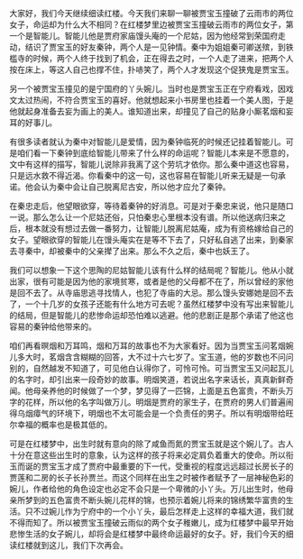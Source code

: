
大家好，我们今天继续细读红楼。今天我们来聊一聊被贾宝玉撞破了云雨市的两位女子，命运却为什么大不相同？在红楼梦里边被贾宝玉撞破云雨市的两位女子，第一个是智能儿。智能儿他是贾府家庙馒头庵的一个尼姑，因为他经常到荣国府走动，结识了贾宝玉的好友秦钟，两个人是一见钟情。秦中为姐姐秦可卿送殡，到铁槛寺的时候，两个人终于找到了机会，正在得去之时，一个人走了进来，把两个人按在床上，等这人自己也撑不住，扑哧笑了，两个人才发现这个促狭鬼是贾宝玉。

另一个被贾宝玉撞见的是宁国府的丫头婉儿。当时也是贾宝玉正在宁府看戏，因戏文太过热闹，不符合贾宝玉的喜好。他就想起来小书房里也挂着一个美人图，于是他就起身准备去妄为画上的美人。谁知道出来，却撞见了自己的贴身小厮茗烟和妄耳的好事儿。

有很多读者就认为秦中对智能儿是爱情，因为秦钟临死的时候还记挂着智能儿。可是咱们看一下秦钟到底给智能儿带来了什么样的命运呢？智能儿本来是不愿意的，文中有这样的描写，智能儿说除非我离了这个劳坑才依你。那么秦中道这也容易，只是远水救不得近渴。你看秦中的这一句，这也容易在智能儿听来无疑是一句承诺。他会认为秦中会让自己脱离尼古安，所以他才应允了秦钟。

在秦忠走后，他望眼欲穿，等待着秦钟的好消息。可是对于秦忠来说，他只是随口一说。那么怎么让一个尼姑还俗，只怕秦忠心里根本没有谱。所以他送病归来之后，根本就没有想过去做一番努力，让智能儿脱离尼姑庵，成为有资格嫁给自己的女子。望眼欲穿的智能儿在馒头庵实在是等不下去了，只好私自逃了出来，到秦家去寻秦中，却被秦中的父亲撵了出来。那么不久之后，秦中也妖王了。

我们可以想象一下这个思陶的尼姑智能儿该有什么样的结局呢？智能儿。他从小就出家，很有可能是因为他的家境贫寒，或者是他的父母都不在了，所以曾经的家他是回不去了。从寺庙思逃寻找情人，也犯了寺庙的大忌。那么馒头安娜她是回不去了，一个十几岁的女孩子还能有什么地方可去呢？虽然红楼梦中没有写出来智能儿的结局，但是智能儿的悲惨命运却恐怕难以逃避。他的悲剧正是那个承诺了他这也容易的秦钟给他带来的。

咱们再看暝烟和万耳鸣，烟和万耳的故事也不为大家看好。因为当贾宝玉问茗烟婉儿多大时，茗烟含含糊糊的回答，大不过十六七岁了。宝玉道，他的岁数也不问问别的，自然越发不知道了，可见他白认得你了，可怜可怜。可当贾宝玉又问起瓦儿的名字时，却引出来一段奇妙的故事。明烟笑道，若说出名字来话长，真真新鲜奇闻。他母亲养他的时候做了一个梦，梦见得了一匹锦，上面是五色富贵，不断头万字的花样，所以他的名字叫做万儿。明烟是贾府的家生子，在贾府的男人们普遍闹得乌烟瘴气的环境下，明烟也不太可能会是一个负责任的男子。所以有明烟带给旺尔幸福的概率也是极其低的。

可是在红楼梦中，出生时就有意向的除了咸鱼而氮的贾宝玉就是这个婉儿了。古人十分在意这些出生时的意象，认为这样的孩子将来必定肩负着重大的使命。所以衔玉而诞的贾宝玉才成了贾府中最重要的下一代，受重视的程度远远超过长房长子的贾莲和二房的长子长孙贾兰。而这个同样在出生之时被作者赋予了一层神秘色彩的婉儿，作者给他的角色设定也必定不会只是一个卑微的小丫头。万儿出生时，他母亲所梦到的五色富贵不断头婉儿花样的锦，也预示着婉儿将来的锦绣繁华富贵的生活。只不过婉儿作为宁府中的一个小丫头，最后怎样走上这样的幸福大道，我们就不得而知了。所以被贾宝玉撞破云雨似的两个女子稚嫩儿，成为红楼梦中最早开始悲惨生活的女子婉儿，却将会是红楼梦中最终命运最好的女子。好，我们今天的细读红楼就到这儿，我们下次再会。


